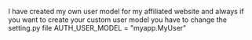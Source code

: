 I have created my own user model for my affiliated website
and always if you want to create your custom user model you have to change the setting.py file
AUTH_USER_MODEL = "myapp.MyUser"
